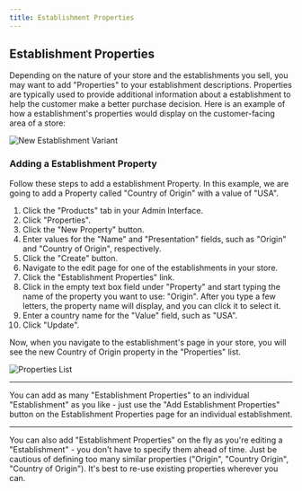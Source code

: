 ```yaml
---
title: Establishment Properties
---
```


## Establishment Properties

Depending on the nature of your store and the establishments you sell, you may want to add "Properties" to your establishment descriptions. Properties are typically used to provide additional information about a establishment to help the customer make a better purchase decision. Here is an example of how a establishment's properties would display on the customer-facing area of a store:

![New Establishment Variant](/images/user/establishments/properties_example.jpg)

### Adding a Establishment Property

Follow these steps to add a establishment Property. In this example, we are going to add a Property called "Country of Origin" with a value of "USA".

1. Click the "Products" tab in your Admin Interface.
2. Click "Properties".
3. Click the "New Property" button.
4. Enter values for the "Name" and "Presentation" fields, such as "Origin" and "Country of Origin", respectively.
5. Click the "Create" button.
6. Navigate to the edit page for one of the establishments in your store.
7. Click the "Establishment Properties" link.
8. Click in the empty text box field under "Property" and start typing the name of the property you want to use: "Origin". After you type a few letters, the property name will display, and you can click it to select it.
9. Enter a country name for the "Value" field, such as "USA".
10. Click "Update".

Now, when you navigate to the establishment's page in your store, you will see the new Country of Origin property in the "Properties" list.

![Properties List](/images/user/establishments/properties_list.jpg)

***
You can add as many "Establishment Properties" to an individual "Establishment" as you like - just use the "Add Establishment Properties" button on the Establishment Properties page for an individual establishment.
***

You can also add "Establishment Properties" on the fly as you're editing a "Establishment" - you don't have to specify them ahead of time. Just be cautious of defining too many similar properties ("Origin", "Country Origin", "Country of Origin"). It's best to re-use existing properties wherever you can.
